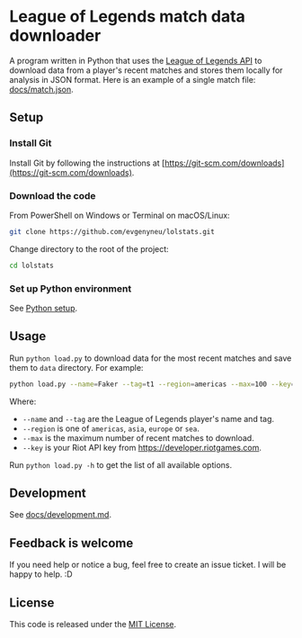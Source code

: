 # League of Legends match data downloader

A program written in Python that uses the [League of Legends API](https://developer.riotgames.com/apis) to download data from a player's recent matches and stores them locally for analysis in JSON format. Here is an example of a single match file: [docs/match.json](docs/match.json).

## Setup


### Install Git

Install Git by following the instructions at [https://git-scm.com/downloads](https://git-scm.com/downloads).


### Download the code

From PowerShell on Windows or Terminal on macOS/Linux:

```bash
git clone https://github.com/evgenyneu/lolstats.git
```

Change directory to the root of the project:

```bash
cd lolstats
```


### Set up Python environment

See [Python setup](docs/python_setup.md).

## Usage

Run `python load.py` to download data for the most recent matches and save them to `data` directory. For example:

```bash
python load.py --name=Faker --tag=t1 --region=americas --max=100 --key=your_api_key
```

Where:

  * `--name` and `--tag` are the League of Legends player's name and tag.
  * `--region` is one of `americas`, `asia`, `europe` or `sea`.
  * `--max` is the maximum number of recent matches to download.
  * `--key` is your Riot API key from https://developer.riotgames.com.

Run `python load.py -h` to get the list of all available options.


## Development

See [docs/development.md](docs/development.md).


## Feedback is welcome

If you need help or notice a bug, feel free to create an issue ticket. I will be happy to help. :D


## License

This code is released under the [MIT License](LICENSE).
